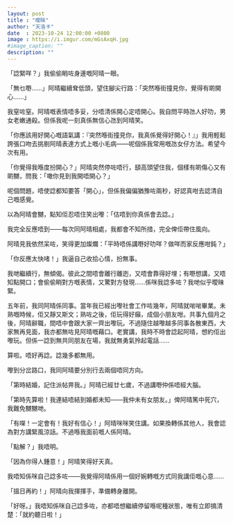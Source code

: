 ```yaml
---
layout: post
title : "曖昧"
author: "天洛卡"
date  : 2023-10-24 12:00:00 +0800
image : https://i.imgur.com/mGsAxqH.jpg
#image_caption: ""
description: ""
---
```


「諗緊咩？」我偷偷睄咗身邊嘅阿晴一眼。

<!--more-->

「無乜嘢……」阿晴繼續耷低頭，望住腳尖行路：「突然喺街撞見你，覺得有啲開心……」

我窒咗窒。阿晴嘅表情唔多妥，分唔清係開心定唔開心。我自問平時氹人好叻，男女老嫩通殺。但係我呢一刻真係無信心氹到阿晴笑。

「你應該用好開心嘅語氣講：『突然喺街撞見你，我真係覺得好開心！』」我用輕鬆誇張口吻去挑剔阿晴表達方式上嘅小毛病——呢個係我常用嘅氹女仔方法。希望今次有用。

「你覺得我喺度扮開心？」阿晴突然停咗唔行，𩓥高頭望住我，個樣有啲傷心又有啲嬲，問我：「噉你見到我開唔開心？」

呢個問題，唔使諗都知要答「開心」，但係我偏偏猶豫咗兩秒，好認真咁去認清自己嘅感覺。

以為阿晴會嬲，點知佢忍唔住笑出嚟：「估唔到你真係會去諗。」

我完全反應唔到——每次同阿晴相處，我都會不知所措，完全俾佢帶住風向。

阿晴見我依然呆咗，笑得更加燦爛：「平時唔係講嘢好叻咩？做咩而家反應咁鈍？」

「你反應太快啫！」我逼自己收拾心情，扮無事。

我哋繼續行，無傾偈。彼此之間唔會離行離迾，又唔會靠得好埋；有嘢想講，又唔知點開口；會偷偷睄對方嘅表情，又驚對方發現……係咪我諗多咗？我哋似乎曖昧緊。

五年前，我同阿晴係同事。當年我已經出嚟社會工作咗幾年，阿晴就啱啱畢業。未熟嘅時候，佢又靜又斯文；熟咗之後，佢玩得好癲，成個小朋友咁。共事九個月之後，阿晴辭職，間唔中會跟大家一齊出嚟玩。不過隨住越嚟越多同事各散東西，大家無再見面，我亦都無咗見阿晴嘅藉口。老實講，我時不時會諗起阿晴，想約佢出嚟玩。但係一諗到無共同朋友在場，我就無勇氣拎起電話……

算啦。唔好再諗。諗幾多都無用。

嚟到分岔路口，我同阿晴要分別行去兩個唔同方向。

「第時結婚，記住派帖畀我。」阿晴已經廿七歲，不過講嘢仲係唔經大腦。

「第時先算啦！我連結唔結到婚都未知——我仲未有女朋友。」俾阿晴篤中死穴，我難免嬲嬲哋。

「有㗎！一定會有！我好有信心！」阿晴咪咪笑住講。如果換轉係其他人，我會認為對方講緊風涼話。不過喺我面前嘅人係阿晴。

「點解？」我唔明。

「因為你得人鍾意！」阿晴笑得好天真。

我唔知係咪自己諗多咗——我覺得阿晴係用一個好婉轉嘅方式同我講佢嘅心意……

「搵日再約！」阿晴向我揮揮手，準備轉身離開。

「好呀。」我唔知係咪自己諗多咗，亦都唔想繼續停留喺呢種狀態，唯有立即搞清楚：「就約聽日啦！」

<!--END-->